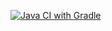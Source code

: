 [![Java CI with Gradle](https://github.com/Mark-Riazantsev/homeworkPatterns/actions/workflows/gradle.yml/badge.svg)](https://github.com/Mark-Riazantsev/homeworkPatterns/actions/workflows/gradle.yml)